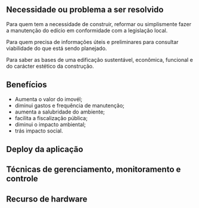 
## Necessidade ou problema a ser resolvido

Para quem tem a necessidade de construir, reformar ou simplismente fazer a manutenção do edício em conformidade com a legislação local. 

Para quem precisa de informações úteis e preliminares para consultar viabilidade do que está sendo planejado.

Para saber as bases de uma edificação sustentável, econômica, funcional e do carácter estético da construção.

## Benefícios

* Aumenta o valor do imovél;
* diminui gastos e frequência de manutenção;
* aumenta a salubridade do ambiente;
* facilita a fiscalização pública;
* diminui o impacto ambiental;
* trás impacto social.

## Deploy da aplicação

## Técnicas de gerenciamento, monitoramento e controle

## Recurso de hardware


